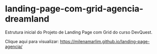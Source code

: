 # landing-page-com-grid-agencia-dreamland
Estrutura inicial do Projeto de Landing Page com Grid do curso DevQuest.

Clique aqui para visualizar: https://milenamarlim.github.io/landing-page-agencia/


